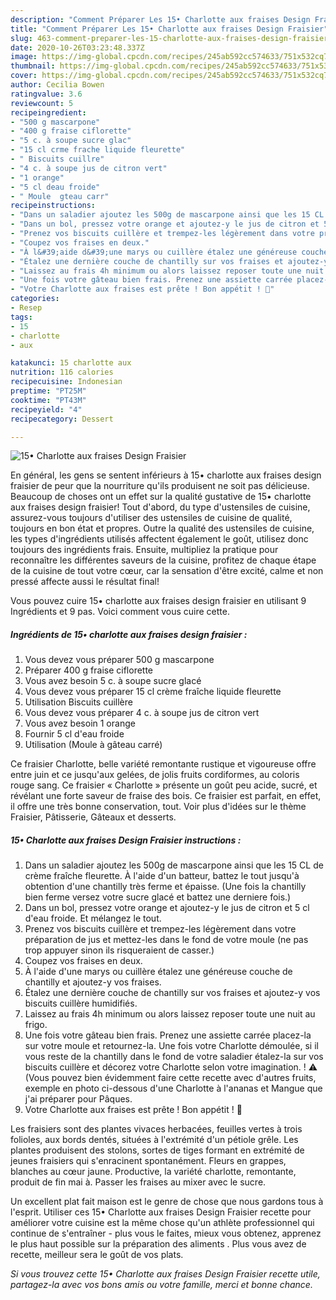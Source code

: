 ```yaml
---
description: "Comment Préparer Les 15• Charlotte aux fraises Design Fraisier"
title: "Comment Préparer Les 15• Charlotte aux fraises Design Fraisier"
slug: 463-comment-preparer-les-15-charlotte-aux-fraises-design-fraisier
date: 2020-10-26T03:23:48.337Z
image: https://img-global.cpcdn.com/recipes/245ab592cc574633/751x532cq70/15•-charlotte-aux-fraises-design-fraisier-photo-principale-de-la-recette.jpg
thumbnail: https://img-global.cpcdn.com/recipes/245ab592cc574633/751x532cq70/15•-charlotte-aux-fraises-design-fraisier-photo-principale-de-la-recette.jpg
cover: https://img-global.cpcdn.com/recipes/245ab592cc574633/751x532cq70/15•-charlotte-aux-fraises-design-fraisier-photo-principale-de-la-recette.jpg
author: Cecilia Bowen
ratingvalue: 3.6
reviewcount: 5
recipeingredient:
- "500 g mascarpone"
- "400 g fraise ciflorette"
- "5 c. à soupe sucre glac"
- "15 cl crme frache liquide fleurette"
- " Biscuits cuillre"
- "4 c. à soupe jus de citron vert"
- "1 orange"
- "5 cl deau froide"
- " Moule  gteau carr"
recipeinstructions:
- "Dans un saladier ajoutez les 500g de mascarpone ainsi que les 15 CL de crème fraîche fleurette. À l&#39;aide d&#39;un batteur, battez le tout jusqu&#39;à obtention d&#39;une chantilly très ferme et épaisse. (Une fois la chantilly bien ferme versez votre sucre glacé et battez une derniere fois.)"
- "Dans un bol, pressez votre orange et ajoutez-y le jus de citron et 5 cl d&#39;eau froide. Et mélangez le tout."
- "Prenez vos biscuits cuillère et trempez-les légèrement dans votre préparation de jus et mettez-les dans le fond de votre moule (ne pas trop appuyer sinon ils risqueraient de casser.)"
- "Coupez vos fraises en deux."
- "À l&#39;aide d&#39;une marys ou cuillère étalez une généreuse couche de chantilly et ajoutez-y vos fraises."
- "Étalez une dernière couche de chantilly sur vos fraises et ajoutez-y vos biscuits cuillère humidifiés."
- "Laissez au frais 4h minimum ou alors laissez reposer toute une nuit au frigo."
- "Une fois votre gâteau bien frais. Prenez une assiette carrée placez-la sur votre moule et retournez-la. Une fois votre Charlotte démoulée, si il vous reste de la chantilly dans le fond de votre saladier étalez-la sur vos biscuits cuillère et décorez votre Charlotte selon votre imagination. ! ⚠️ (Vous pouvez bien évidemment faire cette recette avec d&#39;autres fruits, exemple en photo ci-dessous d&#39;une Charlotte à l&#39;ananas et Mangue que j&#39;ai préparer pour Pâques."
- "Votre Charlotte aux fraises est prête ! Bon appétit ! 🍓"
categories:
- Resep
tags:
- 15
- charlotte
- aux

katakunci: 15 charlotte aux 
nutrition: 116 calories
recipecuisine: Indonesian
preptime: "PT25M"
cooktime: "PT43M"
recipeyield: "4"
recipecategory: Dessert

---
```



![15• Charlotte aux fraises Design Fraisier](https://img-global.cpcdn.com/recipes/245ab592cc574633/751x532cq70/15•-charlotte-aux-fraises-design-fraisier-photo-principale-de-la-recette.jpg)

En général, les gens se sentent inférieurs à 15• charlotte aux fraises design fraisier de peur que la nourriture qu'ils produisent ne soit pas délicieuse. Beaucoup de choses ont un effet sur la qualité gustative de 15• charlotte aux fraises design fraisier! Tout d'abord, du type d'ustensiles de cuisine, assurez-vous toujours d'utiliser des ustensiles de cuisine de qualité, toujours en bon état et propres. Outre la qualité des ustensiles de cuisine, les types d'ingrédients utilisés affectent également le goût, utilisez donc toujours des ingrédients frais. Ensuite, multipliez la pratique pour reconnaître les différentes saveurs de la cuisine, profitez de chaque étape de la cuisine de tout votre cœur, car la sensation d'être excité, calme et non pressé affecte aussi le résultat final!

<!--inarticleads1-->

Vous pouvez cuire 15• charlotte aux fraises design fraisier en utilisant 9 Ingrédients et 9 pas. Voici comment vous cuire cette.

##### Ingrédients de 15• charlotte aux fraises design fraisier :

1. Vous devez vous préparer 500 g mascarpone
1. Préparer 400 g fraise ciflorette
1. Vous avez besoin 5 c. à soupe sucre glacé
1. Vous devez vous préparer 15 cl crème fraîche liquide fleurette
1. Utilisation  Biscuits cuillère
1. Vous devez vous préparer 4 c. à soupe jus de citron vert
1. Vous avez besoin 1 orange
1. Fournir 5 cl d&#39;eau froide
1. Utilisation  (Moule à gâteau carré)


Ce fraisier Charlotte, belle variété remontante rustique et vigoureuse offre entre juin et ce jusqu&#39;aux gelées, de jolis fruits cordiformes, au coloris rouge sang. Ce fraisier « Charlotte » présente un goût peu acide, sucré, et révélant une forte saveur de fraise des bois. Ce fraisier est parfait, en effet, il offre une très bonne conservation, tout. Voir plus d&#39;idées sur le thème Fraisier, Pâtisserie, Gâteaux et desserts. 

<!--inarticleads2-->

##### 15• Charlotte aux fraises Design Fraisier instructions :

1. Dans un saladier ajoutez les 500g de mascarpone ainsi que les 15 CL de crème fraîche fleurette. À l&#39;aide d&#39;un batteur, battez le tout jusqu&#39;à obtention d&#39;une chantilly très ferme et épaisse. (Une fois la chantilly bien ferme versez votre sucre glacé et battez une derniere fois.)
1. Dans un bol, pressez votre orange et ajoutez-y le jus de citron et 5 cl d&#39;eau froide. Et mélangez le tout.
1. Prenez vos biscuits cuillère et trempez-les légèrement dans votre préparation de jus et mettez-les dans le fond de votre moule (ne pas trop appuyer sinon ils risqueraient de casser.)
1. Coupez vos fraises en deux.
1. À l&#39;aide d&#39;une marys ou cuillère étalez une généreuse couche de chantilly et ajoutez-y vos fraises.
1. Étalez une dernière couche de chantilly sur vos fraises et ajoutez-y vos biscuits cuillère humidifiés.
1. Laissez au frais 4h minimum ou alors laissez reposer toute une nuit au frigo.
1. Une fois votre gâteau bien frais. Prenez une assiette carrée placez-la sur votre moule et retournez-la. Une fois votre Charlotte démoulée, si il vous reste de la chantilly dans le fond de votre saladier étalez-la sur vos biscuits cuillère et décorez votre Charlotte selon votre imagination. ! ⚠️ (Vous pouvez bien évidemment faire cette recette avec d&#39;autres fruits, exemple en photo ci-dessous d&#39;une Charlotte à l&#39;ananas et Mangue que j&#39;ai préparer pour Pâques.
1. Votre Charlotte aux fraises est prête ! Bon appétit ! 🍓


Les fraisiers sont des plantes vivaces herbacées, feuilles vertes à trois folioles, aux bords dentés, situées à l&#39;extrémité d&#39;un pétiole grêle. Les plantes produisent des stolons, sortes de tiges formant en extrémité de jeunes fraisiers qui s&#39;enracinent spontanément. Fleurs en grappes, blanches au cœur jaune. Productive, la variété charlotte, remontante, produit de fin mai à. Passer les fraises au mixer avec le sucre. 

<!--inarticleads1-->

<p>
Un excellent plat fait maison est le genre de chose que nous gardons tous à l'esprit. Utiliser ces 15• Charlotte aux fraises Design Fraisier recette pour améliorer votre cuisine est la même chose qu'un athlète professionnel qui continue de s'entraîner - plus vous le faites, mieux vous obtenez, apprenez le plus haut possible sur la préparation des aliments . Plus vous avez de recette, meilleur sera le goût de vos plats.
</p>

<p>
<i>Si vous trouvez cette 15• Charlotte aux fraises Design Fraisier recette utile, partagez-la avec vos bons amis ou votre famille, merci et bonne chance.</i>
</p>

